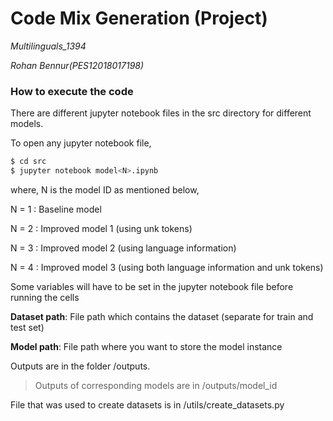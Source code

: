 # Code Mix Generation (Project)

*Multilinguals_1394*


*Rohan Bennur(PES12018017198)*


### How to execute the code

There are different jupyter notebook files in the src directory for different models.

To open any jupyter notebook file,

```python
$ cd src
$ jupyter notebook model<N>.ipynb
```

where, N is the model ID as mentioned below,

N = 1 : Baseline model

N = 2 : Improved model 1 (using unk tokens)

N = 3 : Improved model 2 (using language information)

N = 4 : Improved model 3 (using both language information and unk tokens)

Some variables will have to be set in the jupyter notebook file before running the cells

**Dataset path**: File path which contains the dataset (separate for train and test set)

**Model path**: File path where you want to store the model instance

Outputs are in the folder /outputs.

> Outputs of corresponding models are in /outputs/model_id

File that was used to create datasets is in /utils/create_datasets.py
